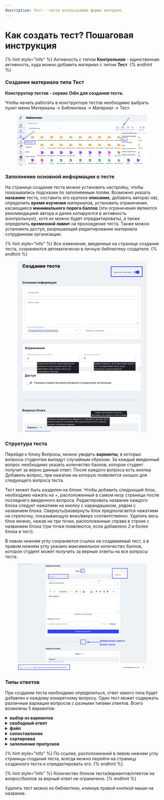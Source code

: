 ```yaml
---
description: Тест - часто используемая форма контроля.
---
```


# Как создать тест? Пошаговая инструкция

{% hint style="info" %}
Активность с типом **Контрольная** - единственная активность, куда можно добавить материал с типом **Тест**.
{% endhint %}

### Создание материала типа Тест

**Конструктор тестов - сервис Odin для создания теста.**

Чтобы начать работать в конструкторе тестов необходимо выбрать пункт меню Материалы -> Библиотека -> Материал -> Тест.

<figure><img src="../../.gitbook/assets/image (819).png" alt=""><figcaption></figcaption></figure>

### Заполнение основной информации о тесте

На странице создания теста можно установить настройку, чтобы показывались подсказки по заполняемым полям. Возможно указать **название** теста, составить его краткое **описание**, добавить автора(-ов), определить **время изучения** материалов, установить ограничения, касающиеся **минимального порога баллов** (эти ограничения являются рекомендацией автора и далее копируются в активность (контрольную), хотя их можно будет отредактировать), а также определить **временной лимит** на прохождение теста. Также можно установить доступ, разрешающий редактирование материала сотрудникам организации.

{% hint style="info" %}
Все изменения, введенные на странице создания теста, сохраняются автоматически в личную библиотеку создателя.&#x20;
{% endhint %}

<figure><img src="../../.gitbook/assets/image (820).png" alt=""><figcaption></figcaption></figure>

### Структура теста

Перейдя к блоку Вопросы, можно увидеть **варианты**, в которых вопросы студентам выпадут случайным образом. За каждый введенный вопрос необходимо указать количество баллов, которое студент получит за верно данный ответ. После каждого вопроса есть кнопка Добавить вопрос, при нажатии на которую появляется окошко для следующего вопроса теста.&#x20;

Тест может быть разделен на блоки. Чтобы добавить следующий блок, необходимо нажать на +, расположенный в самом низу страницы после последнего введенного вопроса. Редактировать название каждого блока следует нажатием на кнопку с карандашиком, рядом с названием блока. Свернуть/развернуть блок предполагается нажатием на стрелочку, показывающую вниз/вверх соответственно. Удалить весь блок можно, нажав на три точки, расположенные справа в строке с названием блока (три точки появляются, если добавлено 2 и более блока в тест).&#x20;

В левом нижнем углу сохраняется ссылка на создаваемый тест, а в правом нижнем углу указано максимальное количество баллов, которое студент может получить за верные ответы на все вопросы теста.&#x20;

<figure><img src="../../.gitbook/assets/image (822).png" alt=""><figcaption></figcaption></figure>

### Типы ответов

При создании теста необходимо определиться, ответ какого типа будет добавлен к каждому конкретному вопросу. Один тест может содержать различные вариации вопросов с разными типами ответов. Всего возможны 5 вариантов:

<details>

<summary><strong>выбор из вариантов</strong></summary>

Подразумевает выбор из нескольких предложенных вариантов ответа. При создании указываются все возможные варианты ответа. Верных вариантов может быть как один, так и несколько. Если верных ответов несколько, то верным ответ будет только в случае выбора студентом всех верных вариантов. Можно включить режим расширенного ввода текста ответа (подчеркнутый значок U), добавить комментарий к варианту ответа (облачко),  удалить уже введенные варианты ответа (крестик напротив неверно введенного варианта).&#x20;

<img src="../../.gitbook/assets/еее.png" alt="" data-size="original">

</details>

<details>

<summary><strong>свободный ответ</strong></summary>

Подразумевает свободный ответ студента на заданный вопрос. Предполагается, что возможны три варианта подачи такого ответа:

* ручная проверка - преподаватель проверяет каждый ответ студента и самостоятельно вручную определяет верный он или нет.

- точное совпадение - при таком варианте преподаватель указывает, какой ответ студента может стать верным. Только точно введеное значение, соответствующее одному из вариантов преподавателя, будет засчитано как верный ответ.

* диапазон - диапазон устанавливается в случае, когда верным ответом станет число, попадающее в определенный промежуток чисел "от" и "до".

![](<../../.gitbook/assets/image (125).png>)

</details>

<details>

<summary><strong>файл</strong></summary>

Студент прикладывает электронный файл, который является ответом на поставленный вопрос теста. Ограничений к загружаемому файлу в системе не установлено. В этом случае преподаватель должен будет проверить ответ на вопрос вручную.

![](<../../.gitbook/assets/image (130).png>)

</details>

<details>

<summary><strong>сопоставление</strong></summary>

При таком варианте необходимо сопоставить между собой верные пары ответов. Студенту необходимо перетащить ячейку из столбца справа к соответствующей ячейке столбца слева.

![](<../../.gitbook/assets/image (131).png>)

</details>

<details>

<summary><strong>сортировка</strong></summary>

При таком типе ответа студенту необходимо расположить указанные опции в порядке возрастания/убывания/логической последовательности.

![](<../../.gitbook/assets/image (132).png>)

</details>

<details>

<summary><strong>заполнение пропусков</strong></summary>

Студентам в тесте с таким вопросом предлагается выполнить задание, которое предполагает заполнение пропусков.

У данного типа есть дополнительные настройки, такие как:

* Регистрозависимые поля (Да, Нет) - в местах, где студенту надо будет ввести точный ответ, настройка влияет на автоматическую проверку, учитывая введено значение с заглавной буквы или нет (например, Москва или москва)
* Оценка вопроса (Все ответы верны, За каждый правильный ответ) - отвечает за то, как будет оцениваться вопрос: единый балл, если все ответы верны или будут суммироваться баллы за каждый правильный ответ.
* Общее количество баллов за вопрос - балл, который можно получить при корректном ответе на вопрос. Данная настройка зависима от значения в поле "Оценка вопроса" и показывается при установленном "Все ответы верны".

<figure><img src="../../.gitbook/assets/image (1017).png" alt=""><figcaption></figcaption></figure>

</details>

{% hint style="info" %}
По ссылке, расположенной в левом нижнем углу страницы создания теста, всегда можно перейти на страницу созданного теста и отредактировать его.&#x20;
{% endhint %}

{% hint style="info" %}
Количество блоков теста/вариантов/ответов на вопрос/баллов за верный ответ не ограничено.
{% endhint %}

Удалить тест можно из библиотеки, кликнув правой кнопкой мыши на название.
